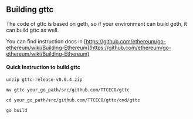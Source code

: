 ## Building gttc

The code of gttc is based on geth, so if your environment can build geth, it can build gttc as well.

You can find instruction docs in [https://github.com/ethereum/go-ethereum/wiki/Building-Ethereum](https://github.com/ethereum/go-ethereum/wiki/Building-Ethereum)


#### Quick Instruction to build gttc

```
unzip gttc-release-v0.0.4.zip

mv gttc your_go_path/src/github.com/TTCECO/gttc

cd your_go_path/src/github.com/TTCECO/gttc/cmd/gttc

go build

```

